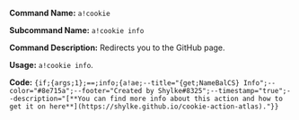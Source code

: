 **Command Name:** `a!cookie`

**Subcommand Name:** `a!cookie info`

**Command Description:**
Redirects you to the GitHub page.

**Usage:**
`a!cookie info`.


**Code:**
```{if;{args;1};==;info;{a!ae;--title="{get;NameBalCS} Info";--color="#8e715a";--footer="Created by Shylke#8325";--timestamp="true";--description="[**You can find more info about this action and how to get it on here**](https://shylke.github.io/cookie-action-atlas)."}}```
